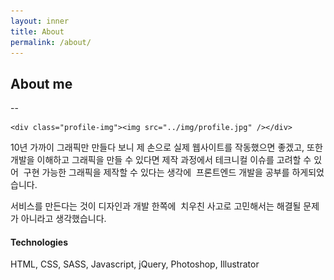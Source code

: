 ```yaml
---
layout: inner
title: About
permalink: /about/
---
```


## About me
--

<div class="about-profile">
<!-- 	<div class="">
    <a class="section-jump" href="#bottom" title="go to bottom"></a>
  </div> -->

	<div class="profile-img"><img src="../img/profile.jpg" /></div>

</div>

10년 가까이 그래픽만 만들다 보니 
제 손으로 실제 웹사이트를 작동했으면 좋겠고, 
또한 개발을 이해하고 그래픽을 만들 수 있다면 
제작 과정에서 테크니컬 이슈를 고려할 수 있어  구현 가능한 그래픽을 제작할 수 있다는 생각에  프론트엔드 개발을 공부를 하게되었습니다. 

서비스를 만든다는 것이 디자인과 개발 한쪽에  치우친 사고로 고민해서는 해결될 문제가 아니라고 생각했습니다.

#### Technologies
HTML, CSS, SASS, Javascript, jQuery, Photoshop, Illustrator


